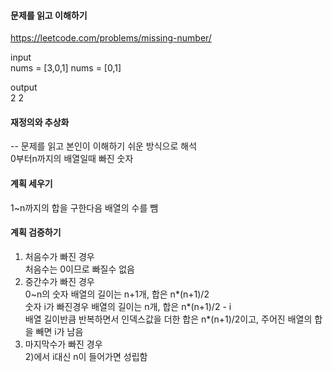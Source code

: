 #### 문제를 읽고 이해하기
https://leetcode.com/problems/missing-number/

input</br>
nums = [3,0,1]
nums = [0,1]


output</br>
2
2


#### 재정의와 추상화<br>
-- 문제를 읽고 본인이 이해하기 쉬운 방식으로 해석<br>
0부터n까지의 배열일때 빠진 숫자

#### 계획 세우기<br>
1~n까지의 합을 구한다음 배열의 수를 뺌

#### 계획 검증하기
1) 처음수가 빠진 경우<br>
처음수는 0이므로 빠질수 없음<br>
2) 중간수가 빠진 경우<br>
0~n의 숫자 배열의 길이는 n+1개, 합은 n*(n+1)/2 <br>
숫자 i가 빠진경우 배열의 길이는 n개, 합은 n*(n+1)/2 - i <br>
배열 길이반큼 반복하면서 인덱스값을 더한 합은 n*(n+1)/2이고, 주어진 배열의 합을 빼면 i가 남음<br>
3) 마지막수가 빠진 경우<br>
2)에서 i대신 n이 들어가면 성립함
